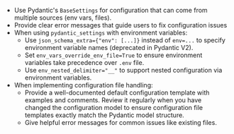 - Use Pydantic's `BaseSettings` for configuration that can come from multiple sources (env vars, files).
- Provide clear error messages that guide users to fix configuration issues
- When using `pydantic_settings` with environment variables:
   - Use `json_schema_extra={"env": [...]}` instead of `env=...` to specify environment variable names (deprecated in Pydantic V2).
   - Set `env_vars_override_env_file=True` to ensure environment variables take precedence over `.env` file.
   - Use `env_nested_delimiter="__"` to support nested configuration via environment variables.
-  When implementing configuration file handling:
   - Provide a well-documented default configuration template with examples and comments. Review it regularly when you have changed the configuration model to ensure configuration file templates exactly match the Pydantic model structure.
   - Give helpful error messages for common issues like existing files.

